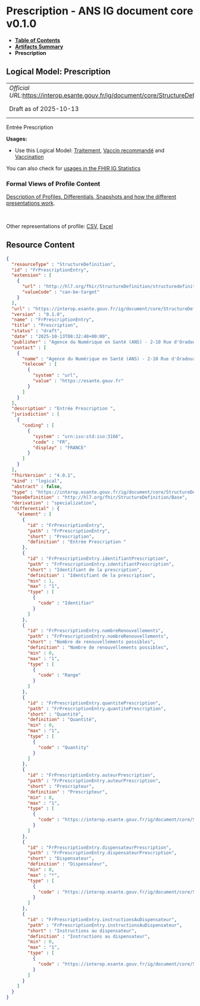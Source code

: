 # Prescription - ANS IG document core v0.1.0

* [**Table of Contents**](toc.md)
* [**Artifacts Summary**](artifacts.md)
* **Prescription**

## Logical Model: Prescription 

| | |
| :--- | :--- |
| *Official URL*:https://interop.esante.gouv.fr/ig/document/core/StructureDefinition/FrPrescriptionEntry | *Version*:0.1.0 |
| Draft as of 2025-10-13 | *Computable Name*:FrPrescriptionEntry |

 
Entrée Prescription 

**Usages:**

* Use this Logical Model: [Traitement](StructureDefinition-FrTraitement.md), [Vaccin recommandé](StructureDefinition-FrVaccinRecommande.md) and [Vaccination](StructureDefinition-FrVaccination.md)

You can also check for [usages in the FHIR IG Statistics](https://packages2.fhir.org/xig/ans.document.fr.core|current/StructureDefinition/FrPrescriptionEntry)

### Formal Views of Profile Content

 [Description of Profiles, Differentials, Snapshots and how the different presentations work](http://build.fhir.org/ig/FHIR/ig-guidance/readingIgs.html#structure-definitions). 

 

Other representations of profile: [CSV](StructureDefinition-FrPrescriptionEntry.csv), [Excel](StructureDefinition-FrPrescriptionEntry.xlsx) 



## Resource Content

```json
{
  "resourceType" : "StructureDefinition",
  "id" : "FrPrescriptionEntry",
  "extension" : [
    {
      "url" : "http://hl7.org/fhir/StructureDefinition/structuredefinition-type-characteristics",
      "valueCode" : "can-be-target"
    }
  ],
  "url" : "https://interop.esante.gouv.fr/ig/document/core/StructureDefinition/FrPrescriptionEntry",
  "version" : "0.1.0",
  "name" : "FrPrescriptionEntry",
  "title" : "Prescription",
  "status" : "draft",
  "date" : "2025-10-13T08:32:48+00:00",
  "publisher" : "Agence du Numérique en Santé (ANS) - 2-10 Rue d'Oradour-sur-Glane, 75015 Paris",
  "contact" : [
    {
      "name" : "Agence du Numérique en Santé (ANS) - 2-10 Rue d'Oradour-sur-Glane, 75015 Paris",
      "telecom" : [
        {
          "system" : "url",
          "value" : "https://esante.gouv.fr"
        }
      ]
    }
  ],
  "description" : "Entrée Prescription ",
  "jurisdiction" : [
    {
      "coding" : [
        {
          "system" : "urn:iso:std:iso:3166",
          "code" : "FR",
          "display" : "FRANCE"
        }
      ]
    }
  ],
  "fhirVersion" : "4.0.1",
  "kind" : "logical",
  "abstract" : false,
  "type" : "https://interop.esante.gouv.fr/ig/document/core/StructureDefinition/FrPrescriptionEntry",
  "baseDefinition" : "http://hl7.org/fhir/StructureDefinition/Base",
  "derivation" : "specialization",
  "differential" : {
    "element" : [
      {
        "id" : "FrPrescriptionEntry",
        "path" : "FrPrescriptionEntry",
        "short" : "Prescription",
        "definition" : "Entrée Prescription "
      },
      {
        "id" : "FrPrescriptionEntry.identifiantPrescription",
        "path" : "FrPrescriptionEntry.identifiantPrescription",
        "short" : "Identifiant de la prescription",
        "definition" : "Identifiant de la prescription",
        "min" : 1,
        "max" : "1",
        "type" : [
          {
            "code" : "Identifier"
          }
        ]
      },
      {
        "id" : "FrPrescriptionEntry.nombreRenouvellements",
        "path" : "FrPrescriptionEntry.nombreRenouvellements",
        "short" : "Nombre de renouvellements possibles",
        "definition" : "Nombre de renouvellements possibles",
        "min" : 0,
        "max" : "1",
        "type" : [
          {
            "code" : "Range"
          }
        ]
      },
      {
        "id" : "FrPrescriptionEntry.quantitePrescription",
        "path" : "FrPrescriptionEntry.quantitePrescription",
        "short" : "Quantité",
        "definition" : "Quantité",
        "min" : 0,
        "max" : "1",
        "type" : [
          {
            "code" : "Quantity"
          }
        ]
      },
      {
        "id" : "FrPrescriptionEntry.auteurPrescription",
        "path" : "FrPrescriptionEntry.auteurPrescription",
        "short" : "Prescripteur",
        "definition" : "Prescripteur",
        "min" : 0,
        "max" : "1",
        "type" : [
          {
            "code" : "https://interop.esante.gouv.fr/ig/document/core/StructureDefinition/Auteur"
          }
        ]
      },
      {
        "id" : "FrPrescriptionEntry.dispensateurPrescription",
        "path" : "FrPrescriptionEntry.dispensateurPrescription",
        "short" : "Dispensateur",
        "definition" : "Dispensateur",
        "min" : 0,
        "max" : "*",
        "type" : [
          {
            "code" : "https://interop.esante.gouv.fr/ig/document/core/StructureDefinition/PersonneStructure"
          }
        ]
      },
      {
        "id" : "FrPrescriptionEntry.instructionsAuDispensateur",
        "path" : "FrPrescriptionEntry.instructionsAuDispensateur",
        "short" : "Instructions au dispensateur",
        "definition" : "Instructions au dispensateur",
        "min" : 0,
        "max" : "1",
        "type" : [
          {
            "code" : "https://interop.esante.gouv.fr/ig/document/core/StructureDefinition/FrInstructionsAuDispensateur"
          }
        ]
      }
    ]
  }
}

```
